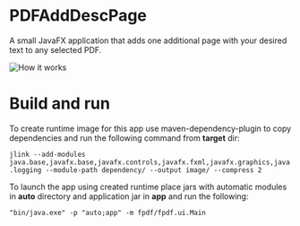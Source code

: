 # PDFAddDescPage
A small JavaFX application that adds one additional page with your desired text to any selected PDF.

![How it works](https://user-images.githubusercontent.com/35802406/115839684-2cf10f80-a41b-11eb-9b18-b863d8d8d7e1.png)

# Build and run

To create runtime image for this app use maven-dependency-plugin to copy dependencies and run the following command from **target** dir:

`jlink --add-modules java.base,javafx.base,javafx.controls,javafx.fxml,javafx.graphics,java.logging --module-path dependency/ --output image/ --compress 2`

To launch the app using created runtime place jars with automatic modules in **auto** directory and application jar in **app** and run the following:

`"bin/java.exe" -p "auto;app" -m fpdf/fpdf.ui.Main`
